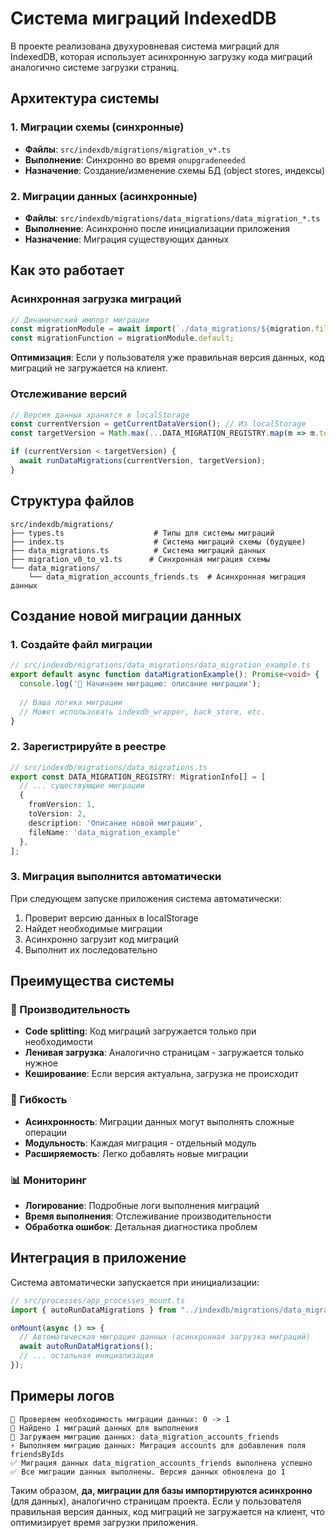 # Система миграций IndexedDB

В проекте реализована двухуровневая система миграций для IndexedDB, которая использует асинхронную загрузку кода миграций аналогично системе загрузки страниц.

## Архитектура системы

### 1. Миграции схемы (синхронные)
- **Файлы**: `src/indexdb/migrations/migration_v*.ts`
- **Выполнение**: Синхронно во время `onupgradeneeded` 
- **Назначение**: Создание/изменение схемы БД (object stores, индексы)

### 2. Миграции данных (асинхронные)
- **Файлы**: `src/indexdb/migrations/data_migrations/data_migration_*.ts`
- **Выполнение**: Асинхронно после инициализации приложения
- **Назначение**: Миграция существующих данных

## Как это работает

### Асинхронная загрузка миграций

```typescript
// Динамический импорт миграции
const migrationModule = await import(`./data_migrations/${migration.fileName}.js`);
const migrationFunction = migrationModule.default;
```

**Оптимизация**: Если у пользователя уже правильная версия данных, код миграций не загружается на клиент.

### Отслеживание версий

```typescript
// Версия данных хранится в localStorage
const currentVersion = getCurrentDataVersion(); // Из localStorage
const targetVersion = Math.max(...DATA_MIGRATION_REGISTRY.map(m => m.toVersion), 0);

if (currentVersion < targetVersion) {
  await runDataMigrations(currentVersion, targetVersion);
}
```

## Структура файлов

```
src/indexdb/migrations/
├── types.ts                    # Типы для системы миграций
├── index.ts                    # Система миграций схемы (будущее)
├── data_migrations.ts          # Система миграций данных
├── migration_v0_to_v1.ts      # Синхронная миграция схемы
└── data_migrations/
    └── data_migration_accounts_friends.ts  # Асинхронная миграция данных
```

## Создание новой миграции данных

### 1. Создайте файл миграции

```typescript
// src/indexdb/migrations/data_migrations/data_migration_example.ts
export default async function dataMigrationExample(): Promise<void> {
  console.log('🔄 Начинаем миграцию: описание миграции');
  
  // Ваша логика миграции
  // Может использовать indexdb_wrapper, back_store, etc.
}
```

### 2. Зарегистрируйте в реестре

```typescript
// src/indexdb/migrations/data_migrations.ts
export const DATA_MIGRATION_REGISTRY: MigrationInfo[] = [
  // ... существующие миграции
  {
    fromVersion: 1,
    toVersion: 2,
    description: 'Описание новой миграции',
    fileName: 'data_migration_example'
  },
];
```

### 3. Миграция выполнится автоматически

При следующем запуске приложения система автоматически:
1. Проверит версию данных в localStorage
2. Найдет необходимые миграции
3. Асинхронно загрузит код миграций
4. Выполнит их последовательно

## Преимущества системы

### 🚀 Производительность
- **Code splitting**: Код миграций загружается только при необходимости
- **Ленивая загрузка**: Аналогично страницам - загружается только нужное
- **Кеширование**: Если версия актуальна, загрузка не происходит

### 🔧 Гибкость
- **Асинхронность**: Миграции данных могут выполнять сложные операции
- **Модульность**: Каждая миграция - отдельный модуль
- **Расширяемость**: Легко добавлять новые миграции

### 📊 Мониторинг
- **Логирование**: Подробные логи выполнения миграций
- **Время выполнения**: Отслеживание производительности
- **Обработка ошибок**: Детальная диагностика проблем

## Интеграция в приложение

Система автоматически запускается при инициализации:

```typescript
// src/processes/app_processes_mount.ts
import { autoRunDataMigrations } from "../indexdb/migrations/data_migrations";

onMount(async () => {
  // Автоматическая миграция данных (асинхронная загрузка миграций)
  await autoRunDataMigrations();
  // ... остальная инициализация
});
```

## Примеры логов

```
🔄 Проверяем необходимость миграции данных: 0 -> 1
🚀 Найдено 1 миграций данных для выполнения
🔄 Загружаем миграцию данных: data_migration_accounts_friends
⚡ Выполняем миграцию данных: Миграция accounts для добавления поля friendsByIds
✅ Миграция данных data_migration_accounts_friends выполнена успешно
✅ Все миграции данных выполнены. Версия данных обновлена до 1
```

Таким образом, **да, миграции для базы импортируются асинхронно** (для данных), аналогично страницам проекта. Если у пользователя правильная версия данных, код миграций не загружается на клиент, что оптимизирует время загрузки приложения.
